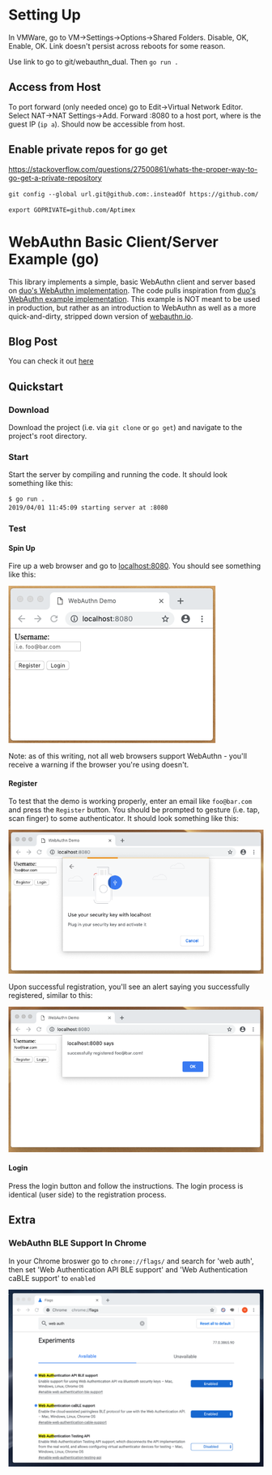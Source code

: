 # Setting Up
In VMWare, go to VM->Settings->Options->Shared Folders. Disable, OK, Enable, OK. Link doesn't persist across reboots for some reason. 

Use link to go to git/webauthn_dual. Then `go run .`

## Access from Host
To port forward (only needed once) go to Edit->Virtual Network Editor. Select NAT->NAT Settings->Add. Forward <IP>:8080 to a host port, where <IP> is the guest IP (`ip a`). Should now be accessible from host. 

## Enable private repos for go get
https://stackoverflow.com/questions/27500861/whats-the-proper-way-to-go-get-a-private-repository

`git config --global url.git@github.com:.insteadOf https://github.com/`

`export GOPRIVATE=github.com/Aptimex`


# WebAuthn Basic Client/Server Example (go)

This library implements a simple, basic WebAuthn client and server based on [duo's WebAuthn implementation](https://github.com/duo-labs/webauthn). The code pulls inspiration from [duo's WebAuthn example implementation](https://github.com/duo-labs/webauthn.io). This example is NOT meant to be used in production, but rather as an introduction to WebAuthn as well as a more quick-and-dirty, stripped down version of [webauthn.io](https://webauthn.io/).

## Blog Post

You can check it out [here](https://www.herbie.dev/blog/webauthn-basic-web-client-server/)

## Quickstart

### Download

Download the project (i.e. via `git clone` or `go get`) and navigate to the project's root directory. 

### Start

Start the server by compiling and running the code. It should look something like this:

```bash
$ go run .
2019/04/01 11:45:09 starting server at :8080
```

### Test

#### Spin Up

Fire up a web browser and go to [localhost:8080](http://localhost:8080). You should see something like this:

![webpage_example.png](webpage_example.png)

Note: as of this writing, not all web browsers support WebAuthn - you'll receive a warning if the browser you're using doesn't.

#### Register

To test that the demo is working properly, enter an email like `foo@bar.com` and press the `Register` button. You should be prompted to gesture (i.e. tap, scan finger) to some authenticator. It should look something like this:

![auth_example.png](auth_example.png)

Upon successful registration, you'll see an alert saying you successfully registered, similar to this:

![success_register.png](success_register.png)

#### Login

Press the login button and follow the instructions. The login process is identical (user side) to the registration process.

## Extra

### WebAuthn BLE Support In Chrome

In your Chrome broswer go to `chrome://flags/` and search for 'web auth', then set 'Web Authentication API BLE support' and 'Web Authentication caBLE support' to `enabled`

![chrome_ble_flags.png](chrome_ble_flags.png)
